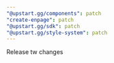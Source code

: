 ```yaml
---
"@upstart.gg/components": patch
"create-enpage": patch
"@upstart.gg/sdk": patch
"@upstart.gg/style-system": patch
---
```


Release tw changes
